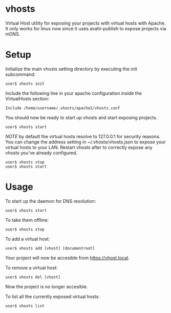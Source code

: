 vhosts
======

Virtual Host utility for exposing your projects with virtual hosts with Apache. It only works for linux now since it uses avahi-publish to expose projects via mDNS.

Setup
=====

Initialize the main vhosts setting directory by executing the init subcommand:

    user$ vhosts init

Include the following line in your apache configuration inside the VirtualHosts section:

    Include /home/username/.vhosts/apache2/vhosts.conf

You should now be ready to start up vhosts and start exposing projects.

    user$ vhosts start

*NOTE* by default the virtual hosts resolve to 127.0.0.1 for security reasons.
You can change the address setting in ~/.vhosts/vhosts.json to expose your
virtual hosts to your LAN. Restart vhosts after to correctly expose any
vhosts you've already configured.

    user$ vhosts stop
    user$ vhosts start

Usage
=====

To start up the daemon for DNS resolution:

    user$ vhosts start

To take them offline:

    user$ vhosts stop

To add a virtual host:

    user$ vhosts add [vhost] [documentroot]

Your project will now be accesible from https://vhost.local.

To remove a virtual host:

    user$ vhosts del [vhost]

Now the project is no longer accesible.

To list all the currently exposed virtual hosts:

    user$ vhosts list

